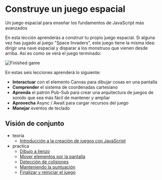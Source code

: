 # Construye un juego espacial

Un juego espacial para enseñar los fundamentos de JavaScript más avanzados

En esta lección aprenderás a construir tu propio juego espacial. Si alguna vez has jugado al juego "Space Invaders", este juego tiene la misma idea: dirigir una nave espacial y disparar a los monstruos que vienen desde arriba. Así es como se verá el juego terminado:

![Finished game](../images/pewpew.gif)

En estas seis lecciones aprenderá lo siguiente:

- **Interactuar** con el elemento Canvas para dibujar cosas en una pantalla
- **Comprender** el sistema de coordenadas cartesiano
- **Aprenda** el patrón Pub-Sub para crear una arquitectura de juegos de sonido que sea más fácil de mantener y ampliar
- **Aprovecha** Async / Await para cargar recursos del juego
- **Manejar** eventos de teclado

## Visión de conjunto

- teoría
   - [Introducción a la creación de juegos con JavaScript](introduction/README.md)
- practica
   - [Dibujo a lienzo](drawing-to-canvas/README.md)
   - [Mover elementos por la pantalla](moving-elements-around/README.md)
   - [Detección de colisiones](collision-detection/README.md)
   - [Manteniendo la puntuación](keeping-score/README.md)
   - [Finalizar y reiniciar el juego](end-condition/README.md)
